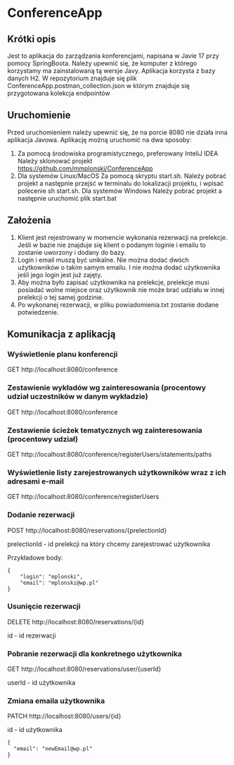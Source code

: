 # ConferenceApp
## Krótki opis
Jest to aplikacja do zarządzania konferencjami, napisana w Javie 17 przy pomocy SpringBoota.
Należy upewnić się, że komputer z którego korzystamy ma zainstalowaną tą wersje Javy. 
Aplikacja korzysta z bazy danych H2. W repozytorium znajduje się plik ConferenceApp.postman_collection.json w którym znajduje się 
przygotowana kolekcja endpointów
## Uruchomienie
Przed uruchomieniem należy upewnić się, że na porcie 8080 nie działa inna aplikacja Javowa.
Aplikację możną uruchomić na dwa sposoby:
1. Za pomocą środowiska programistycznego, preferowany InteliJ IDEA
Należy sklonować projekt https://github.com/mmplonski/ConferenceApp
2. Dla systemów Linux/MacOS
  Za pomocą skryptu start.sh.
  Należy pobrać projekt a następnie przejść w terminalu do lokalizacji projektu, i wpisać polecenie sh start.sh.
  Dla systemów Windows
  Należy pobrać projekt a następnie uruchomić plik start.bat
  
## Założenia
1. Klient jest rejestrowany w momencie wykonania rezerwacji na prelekcje. Jeśli w bazie nie znajduje się klient o podanym loginie i emailu
to zostanie uworzony i dodany do bazy.
2. Login i email muszą być unikalne. Nie można dodać dwóch użytkowników o takim samym emailu. I nie można dodać użytkownika jeśli jego login jest już zajęty.
3. Aby można było zapisać użytkownika na prelekcje, prelekcje musi posiadać wolne miejsce oraz użytkownik nie może brać udziału w innej prelekcji o tej samej godzinie. 
4. Po wykonanej rezerwacji, w pliku powiadomienia.txt zostanie dodane potwiedzenie.

## Komunikacja z aplikacją 
### Wyświetlenie planu konferencji 
 GET http://localhost:8080/conference
 
 ### Zestawienie wykładów wg zainteresowania (procentowy udział uczestników w danym wykładzie)
 GET http://localhost:8080/conference
 
  ### Zestawienie ścieżek tematycznych wg zainteresowania (procentowy udział)
 GET http://localhost:8080/conference/registerUsers/statements/paths

### Wyświetlenie listy zarejestrowanych użytkowników wraz z ich adresami e-mail
 GET http://localhost:8080/conference/registerUsers
 
 ### Dodanie rezerwacji
 POST http://localhost:8080/reservations/{prelectionId}
 
 prelectionId - id prelekcji na który chcemy zarejestrować użytkownika
 
 Przykładowe body:
```
{
    "login": "mplonski",
    "email": "mplonski@wp.pl"
}
```
  ###  Usunięcie rezerwacji
 DELETE http://localhost:8080/reservations/{id}
 
 id - id rezerwacji 
 
 ###  Pobranie rezerwacji dla konkretnego użytkownika
  GET http://localhost:8080/reservations/user/{userId}
  
  userId - id użytkownika
  
  ###  Zmiana emaila użytkownika
  PATCH http://localhost:8080/users/{id}
  
  id - id użytkownika
  ```
{
    "email": "newEmail@wp.pl"
}
```
  


